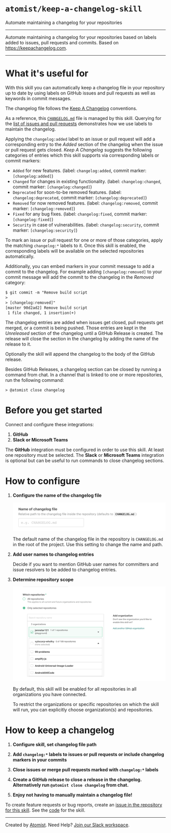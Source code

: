 # `atomist/keep-a-changelog-skill`

<!---atomist-skill-description:start--->

Automate maintaining a changelog for your repositories

<!---atomist-skill-description:end--->

---

<!---atomist-skill-long_description:start--->

Automate maintaining a changelog for your repositories based on labels added to issues, pull requests and commits.
Based on https://keepachangelog.com.

<!---atomist-skill-long_description:end--->

---

<!---atomist-skill-readme:start--->

# What it's useful for

With this skill you can automatically keep a changelog file in your repository up to date by using labels on GitHub
issues and pull requests as well as keywords in commit messages.

The changelog file follows the [Keep A Changelog](https://keepachangelog.com) conventions.

As a reference, this [`CHANGELOG.md`](https://github.com/atomist-skills/keep-a-changelog-skill/blob/master/CHANGELOG.md)
file is managed by this skill. Querying for the [list of issues and pull requests](https://github.com/atomist-skills/keep-a-changelog-skill/issues?q=-no%3Alabels)
demonstrates how we use labels to maintain the changelog.

Applying the `changelog:added` label to an issue or pull request will add a corresponding entry to the _Added_ section
of the changelog when the issue or pull request gets closed. _Keep A Changelog_ suggests the following categories of
entries which this skill supports via corresponding labels or commit markers:

-   `Added` for new features. (label: `changelog:added`, commit marker: `[changelog:added]`)
-   `Changed` for changes in existing functionality. (label: `changelog:changed`, commit marker: `[changelog:changed]`)
-   `Deprecated` for soon-to-be removed features. (label: `changelog:deprecated`, commit marker: `[changelog:deprecated]`)
-   `Removed` for now removed features. (label: `changelog:removed`, commit marker: `[changelog:removed]`)
-   `Fixed` for any bug fixes. (label: `changelog:fixed`, commit marker: `[changelog:fixed]`)
-   `Security` in case of vulnerabilities. (label: `changelog:security`, commit marker: `[changelog:security]`)

To mark an issue or pull request for one or more of those categories, apply the matching `changelog:*` labels to it.
Once this skill is enabled, the corresponding labels will be available on the selected repositories automatically.

Additionally, you can embed markers in your commit message to add a commit to the changelog. For example adding
`[changelog:removed]` to your commit message will add the commit to the changelog in the _Removed_ category:

```shell script
$ git commit -m "Remove build script
>
> [changelog:removed]"
[master 90d2ad2] Remove build script
 1 file changed, 1 insertion(+)
```

The changelog entries are added when issues get closed, pull requests get merged, or a commit is being pushed.
Those entries are kept in the _Unreleased_ section of the changelog until a GitHub Release is created.
The release will close the section in the changelog by adding the name of the release to it.

Optionally the skill will append the changelog to the body of the GitHub release.

Besides GitHub Releases, a changelog section can be closed by running a command from chat. In a channel that is linked
to one or more repositories, run the following command:

```shell script
> @atomist close changelog
```

# Before you get started

Connect and configure these integrations:

1. **GitHub**
2. **Slack or Microsoft Teams**

The **GitHub** integration must be configured in order to use this skill. At least one repository must be selected.
The **Slack** or **Microsoft Teams** integration is optional but can be useful to run commands to close changelog
sections.

# How to configure

1. **Configure the name of the changelog file**

    ![Changelog name](docs/images/changelog-name.png)

    The default name of the changelog file in the repository is `CHANGELOG.md` in the root of the project.
    Use this setting to change the name and path.

2. **Add user names to changelog entries**

    Decide if you want to mention GitHub user names for committers and issue resolvers to be added to
    changelog entries.

3. **Determine repository scope**

    ![Repository filter](docs/images/repo-filter.png)

    By default, this skill will be enabled for all repositories in all organizations you have connected.

    To restrict the organizations or specific repositories on which the skill will run, you can explicitly choose
    organization(s) and repositories.

# How to keep a changelog

1. **Configure skill, set changelog file path**

2. **Add `changelog:*` labels to issues or pull requests or include changelog markers in your commits**

3. **Close issues or merge pull requests marked with `changelog:*` labels**

4. **Create a GitHub release to close a release in the changelog. Alternatively run `@atomist close changelog` from chat.**

5. **Enjoy not having to manually maintain a changelog file!**

To create feature requests or bug reports, create an [issue in the repository for this skill](https://github.com/atomist-skills/keep-a-changlog-skill/issues).
See the [code](https://github.com/atomist-skills/keep-a-changlog-skill) for the skill.

<!---atomist-skill-readme:end--->

---

Created by [Atomist][atomist].
Need Help? [Join our Slack workspace][slack].

[atomist]: https://atomist.com/ "Atomist - How Teams Deliver Software"
[slack]: https://join.atomist.com/ "Atomist Community Slack"
